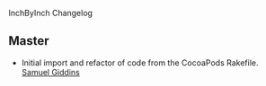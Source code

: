 InchByInch Changelog

## Master

* Initial import and refactor of code from the CocoaPods Rakefile.  
  [Samuel Giddins](https://github.com/segiddins)
